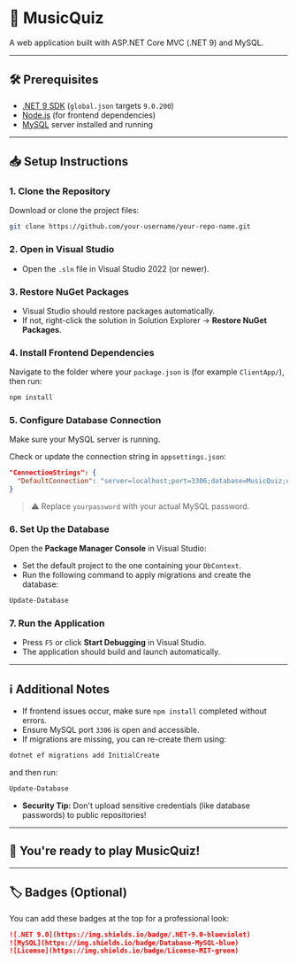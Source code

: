 # 🎵 MusicQuiz

A web application built with ASP.NET Core MVC (.NET 9) and MySQL.

---

## 🛠 Prerequisites

- [.NET 9 SDK](https://dotnet.microsoft.com/en-us/download/dotnet/9.0) (`global.json` targets `9.0.200`)
- [Node.js](https://nodejs.org/) (for frontend dependencies)
- [MySQL](https://dev.mysql.com/downloads/) server installed and running

---

## 📥 Setup Instructions

### 1. Clone the Repository
Download or clone the project files:

```bash
git clone https://github.com/your-username/your-repo-name.git
```

### 2. Open in Visual Studio
- Open the `.sln` file in Visual Studio 2022 (or newer).

### 3. Restore NuGet Packages
- Visual Studio should restore packages automatically.
- If not, right-click the solution in Solution Explorer → **Restore NuGet Packages**.

### 4. Install Frontend Dependencies
Navigate to the folder where your `package.json` is (for example `ClientApp/`), then run:

```bash
npm install
```

### 5. Configure Database Connection
Make sure your MySQL server is running.

Check or update the connection string in `appsettings.json`:

```json
"ConnectionStrings": {
  "DefaultConnection": "server=localhost;port=3306;database=MusicQuiz;user=root;password=yourpassword;"
}
```

> ⚠️ Replace `yourpassword` with your actual MySQL password.

### 6. Set Up the Database
Open the **Package Manager Console** in Visual Studio:

- Set the default project to the one containing your `DbContext`.
- Run the following command to apply migrations and create the database:

```powershell
Update-Database
```

### 7. Run the Application
- Press `F5` or click **Start Debugging** in Visual Studio.
- The application should build and launch automatically.

---

## ℹ️ Additional Notes

- If frontend issues occur, make sure `npm install` completed without errors.
- Ensure MySQL port `3306` is open and accessible.
- If migrations are missing, you can re-create them using:

```bash
dotnet ef migrations add InitialCreate
```
and then run:

```bash
Update-Database
```

- **Security Tip:** Don't upload sensitive credentials (like database passwords) to public repositories!

---

## 🚀 You're ready to play MusicQuiz!

---

## 🏷️ Badges (Optional)

You can add these badges at the top for a professional look:

```markdown
![.NET 9.0](https://img.shields.io/badge/.NET-9.0-blueviolet)
![MySQL](https://img.shields.io/badge/Database-MySQL-blue)
![License](https://img.shields.io/badge/License-MIT-green)
```
